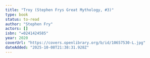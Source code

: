 ```yaml
---
title: "Troy (Stephen Frys Great Mythology, #3)"
type: book
status: to-read
author: "Stephen Fry"
actors: []
isbn: "=0241424585"
year: 2020
coverUrl: "https://covers.openlibrary.org/b/id/10657530-L.jpg"
dateAdded: "2025-10-08T21:38:31.928Z"
---
```



